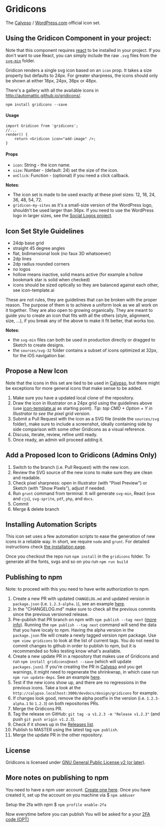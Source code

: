 # Gridicons

The [Calypso](https://github.com/Automattic/wp-calypso/) / [WordPress.com](https://wordpress.com) official icon set.

## Using the Gridicon Component in your project:

Note that this component requires [react](https://www.npmjs.com/package/react) to be installed in your project. If you don't want to use React, you can simply include the raw `.svg` files from the [`svg-min`](https://github.com/Automattic/gridicons/tree/master/svg-min) folder.

Gridicon renders a single svg icon based on an `icon` prop. It takes a size property but defaults to 24px. For greater sharpness, the icons should only be shown at either 18px, 24px, 36px or 48px.

There's a gallery with all the available icons in http://automattic.github.io/gridicons/.

```
npm install gridicons --save
```

#### Usage

```
import Gridicon from 'gridicons';
//...
render() {
    return <Gridicon icon="add-image" />;
}
```

#### Props

* `icon`: String - the icon name.
* `size`: Number - (default: 24) set the size of the icon.
* `onClick`: Function - (optional) if you need a click callback.

**Notes**:

* The icon set is made to be used exactly at these pixel sizes: 12, 18, 24, 36, 48, 54, 72.
* `gridicon-my-sites` as it's a small-size version of the WordPress logo, shouldn't be used larger than 36px. If you need to use the WordPress logo in larger sizes, see the [Social Logos project](https://github.com/Automattic/social-logos).


## Icon Set Style Guidelines

- 24dp base grid
- straight 45 degree angles
- flat, bidimensional look (no faux 3D whatsoever)
- 2dp lines
- 2dp radius rounded corners
- no logos
- hollow means inactive, solid means active (for example a hollow bookmark star is solid when checked)
- icons should be sized optically so they are balanced against each other, see icon-template.ai

These are not rules, they are guidelines that can be broken with the proper reason. The purpose of them is to achieve a uniform look as we all work on it together. They are also open to growing organically. They are meant to guide you to create an icon that fits with all the others (style, alignment, size, ...), if you break any of the above to make it fit better, that works too.

**Notes**:

* the `svg-min` files can both be used in production directly or dragged to Sketch to create designs.
* the `sources/svg-32` folder contains a subset of icons optimized at 32px, for the iOS navigation bar.


## Propose a New Icon

Note that the icons in this set are tied to be used in [Calypso](https://github.com/Automattic/wp-calypso/), but there might be exceptions for more general icons that make sense to be added.

1. Make sure you have a updated local clone of the repository.
2. Draw the icon in Illustrator on a 24px grid using the guidelines above (use [icon-template.ai](https://github.com/Automattic/gridicons/wiki/Icon-Template) as starting point).
   _Tip: tap CMD + Option + Y in Illustrator to see the pixel grid version._
3. Submit a Pull Request with the icon as a SVG file (inside the `sources/svg` folder), make sure to include a screenshot, ideally containing side by side comparison with some other Gridicons as a visual reference.
4. Discuss, iterate, review, refine until ready.
5. Once ready, an admin will proceed adding it.


## Add a Proposed Icon to Gridicons (Admins Only)

1. Switch to the branch (i.e. Pull Request) with the new icon.
2. Review the SVG source of the new icons to make sure they are clean and readable.
3. Check pixel sharpness: open in Illustrator (with "Pixel Preview") or Sketch (with "Show Pixels"), adjust if needed.
4. Run `grunt` command from terminal. It will generate `svg-min`, React (`esm` and `cjs`), `svg-sprite`, `pdf`, `php`, and `docs`.
5. Commit
6. Merge & delete branch


## Installing Automation Scripts

This icon set uses a few automation scripts to ease the generation of new icons in a reliable way. In short, we require `node` and `grunt`. For detailed instructions check [the installation page](https://github.com/Automattic/gridicons/wiki/Installation).

Once you checkout the repo run `npm install` in the `gridicons` folder.
To generate all the fonts, svgs and so on you run `npm run build`

## Publishing to npm

Note: to proceed with this you need to have write authorization to npm.

1. Create a new PR with updated `CHANGELOG.md` and updated version in `package.json` (i.e. `1.2.3-alpha.1`), see an example [here](https://github.com/Automattic/gridicons/pull/275).
2. In the "CHANGELOG.md" make sure to check all the previous commits since the previous versioned release.
3. Pre-publish that PR branch on npm with `npm publish --tag next` ([more info](https://docs.npmjs.com/cli/dist-tag)). Running the `npm publish --tag next` command will send the data that you have localy to npm. Having the alpha version in the `package.json` file will create a newly tagged version npm package. Use `npm view gridicons` to look at the list of current tags. You do not need to commit changes to github in order to publish to npm, but it is recommended so folks testing know what's available.
4. Create a new update PR in a repository that makes use of Gridicons and run `npm install gridicons@next --save` (which will update `packages.json`). If you're creating the PR in [Calypso](https://github.com/Automattic/wp-calypso) and you get warnings, it might need to regenerate the shrinkwrap, in which case run `npm run update-deps`. See an example [here](https://github.com/Automattic/wp-calypso/pull/17601).
5. Test if the new icons show up, and there are no regressions in the previous icons. Take a look at the `http://calypso.localhost:3000/devdocs/design/gridicons` for example.
6. If changes look good, remove the alpha postfix in the version (i.e. `1.2.3-alpha.1` to `1.2.3`) on both repositories PRs.
7. Merge the Gridicons PR.
8. Tag the release on GitHub: `git tag -a v1.2.3 -m "Release v1.2.3"` (and push `git push origin v1.2.3`).
9. Check if it shows up in the [Releases list](https://github.com/Automattic/gridicons/releases).
10. Publish to MASTER using the latest tag `npm publish`.
11. Merge the update PR in the other repository.

## License

Gridicons is licensed under [GNU General Public License v2 (or later)](./LICENSE.md).

## More notes on publishing to npm
You need to have a npm user account. [Create one here](https://www.npmjs.com/signup).
Once you have created it, set up the account on you machine via
$ `npm adduser`

Setup the 2fa with npm
$ `npm profile enable-2fa`

Now everytime before you can publish
You will be asked for a your [2FA code (OPT)](https://en.wikipedia.org/wiki/One-time_password)
